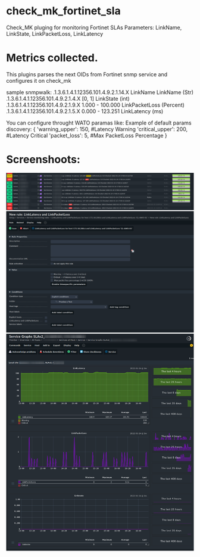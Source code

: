 # check_mk_fortinet_sla
Check_MK pluging for monitoring Fortinet SLAs Parameters: LinkName, LinkState, LinkPacketLoss, LinkLatency


# Metrics collected.
This plugins parses the next OIDs from Fortinet snmp service and configures it on check_mk

sample snmpwalk:
 .1.3.6.1.4.1.12356.101.4.9.2.1.14.X 	LinkName    		LinkName (Str)
 .1.3.6.1.4.1.12356.101.4.9.2.1.4.X 	[0, 1]    		LinkState (int)
 .1.3.6.1.4.1.12356.101.4.9.2.1.9.X 	1.000 - 100.000 	LinkPacketLoss (Percent)
 .1.3.6.1.4.1.12356.101.4.9.2.1.5.X    0.000 - 123.251		LinkLatency (ms)


You can configure throught WATO paramas like:
Example of default params discovery:
{
        'warning_upper': 150,  #Latency Warning
        'critical_upper': 200, #Latency Critical
        'packet_loss': 5, #Max PacketLoss Percentage
}

# Screenshoots:
![Services](https://github.com/martinmartossimon/check_mk_fortinet_sla/blob/main/images/services_view.png)
![WATO](https://github.com/martinmartossimon/check_mk_fortinet_sla/blob/main/images/wato_setup.png)
![graphs](https://github.com/martinmartossimon/check_mk_fortinet_sla/blob/main/images/graphs.png)
